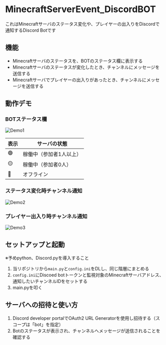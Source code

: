 # MinecraftServerEvent_DiscordBOT

これはMinecraftサーバのステータス変化や、プレイヤーの出入りをDiscordで通知するDiscord Botです<br>

## 機能
* Minecraftサーバのステータスを、BOTのステータス欄に表示する<br>
* Minecraftサーバのステータスが変化したとき、チャンネルにメッセージを送信する<br>
* Minecraftサーバでプレイヤーの出入りがあったとき、チャンネルにメッセージを送信する<br>

## 動作デモ
### BOTステータス欄
![Demo1](https://media.giphy.com/media/v1.Y2lkPTc5MGI3NjExejV3NzF6YW02cG1xdjAxOWxrMTdkbHloazRjdjM3OWwzdnUzaGZjNiZlcD12MV9pbnRlcm5hbF9naWZfYnlfaWQmY3Q9Zw/Fg5UQcLMqNneLgZtWH/giphy.gif)

| 表示 | サーバの状態 |
| --- | --- |
| 🟢 | 稼働中（参加者1人以上） | 
| 🟡 | 稼働中（参加者0人）　| 
| 🔴 | オフライン |

### ステータス変化時チャンネル通知
![Demo2](https://i.imgur.com/b7cMhdW.png)

### プレイヤー出入り時チャンネル通知
![Demo3](https://i.imgur.com/ibJaGns.png)

## セットアップと起動
※予めpython、Discord.pyを導入すること

1. 当リポジトリから`main.py`と`config.ini`をDLし、同じ階層にまとめる
1. `config.ini`にDiscoed botトークンと監視対象のMinecraftサーバアドレス、通知したいチャンネルIDをセットする
1. main.pyを叩く

## サーバへの招待と使い方

1. Discord developer portalでOAuth2 URL Generatorを使用し招待する（スコープは「bot」を指定）
1. Botのステータスが表示され、チャンネルへメッセージが送信されることを確認する